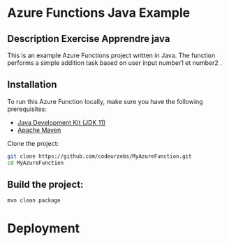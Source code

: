 # Azure Functions Java Example

## Description Exercise Apprendre java

This is an example Azure Functions project written in Java. The function performs a simple addition task based on user input number1 et number2 .

## Installation

To run this Azure Function locally, make sure you have the following prerequisites:

- [Java Development Kit (JDK 11)](https://adoptopenjdk.net/)
- [Apache Maven](https://maven.apache.org/)

Clone the project:

```bash
git clone https://github.com/codeurzebs/MyAzureFunction.git
cd MyAzureFunction
```

## Build the project:
```
mvn clean package
```

# Deployment

